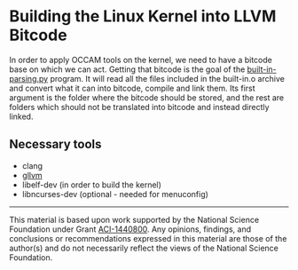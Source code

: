 # Building the Linux Kernel into LLVM Bitcode

In order to apply OCCAM tools on the kernel, we need to have a bitcode base on which we can act.
Getting that bitcode is the goal of the [built-in-parsing.py](built-in-parsing.py) program. It will read all the files included in the built-in.o archive and convert what it can into bitcode, compile and link them.
Its first argument is the folder where the bitcode should be stored, and the rest are folders which should not be translated into bitcode and instead directly linked.


## Necessary tools

 - clang
 - [gllvm](https://github.com/SRI-CSL/gllvm)
 - libelf-dev (in order to build the kernel)
 - libncurses-dev (optional - needed for menuconfig)
 
---

This material is based upon work supported by the National Science Foundation under Grant [ACI-1440800](http://www.nsf.gov/awardsearch/showAward?AWD_ID=1440800). Any opinions, findings, and conclusions or recommendations expressed in this material are those of the author(s) and do not necessarily reflect the views of the National Science Foundation.
